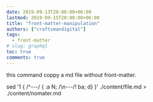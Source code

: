 ```yaml
---
date: 2019-09-13T20:00:00+06:00
lastmod: 2019-09-15T20:00:00+06:00
title: "front-matter-manipulation"
authors: ["craftsmandigital"]
tags:
  - front-matter 
# slug: graphql
toc: true
comments: true
---
```

this command coppy a md file without front-matter.

sed '1 { /^---/ { :a N; /\n---/! ba; d} }' ./content/file.md > ./content/nomater.md